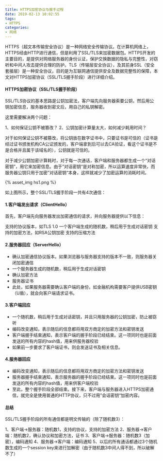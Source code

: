 ```yaml
---
title: HTTPS加密协议与握手过程
date: 2019-02-13 10:02:55
tags:
- HTTPS
categories:
- 网络
---
```

HTTPS（超文本传输安全协议）是一种网络安全传输协议。在计算机网络上，HTTPS经由HTTP进行通信，但是利用了SSL/TLS来加密数据包。HTTPS开发的主要目的，是提供对网络服务器的身份认证，保护交换数据的隐私与完整性，对窃听和中间人攻击提供合理的防护。TLS（传输层安全协议），及其前身SSL（安全套接层）是一种安全协议，目的是为互联网通信提供安全及数据完整性的保障，本文对HTTPS加密协议（SSL/TLS握手阶段）进行详细介绍。

#### HTTPS加密协议（SSL/TLS握手阶段）
SSL/TLS协议的基本思路是公钥加密法，客户端先向服务器索要公钥，然后用公钥加密信息，服务器收到密文后，用自己的私钥解密。

这里需要解决两个问题：

1、如何保证公钥不被篡改？
2、公钥加密计算量太大，如何减少耗用时间？

对于如何保证公钥不被篡改，将公钥放在数字证书中，只要证书是可信的（证书是经过证书颁发机构CA公证颁发的，客户端拿到后可以去CA验证，看这个证书是不是合格并且属于该域名的），公钥就是可信的。

对于减少公钥加密计算耗时，对于每一次通话，客户端和服务器都生成一个“对话密钥”，用它来加密信息。由于”对话密钥“是对称加密，所以运算速度非常快，而服务器公钥只用于加密”对话密钥“本身，这样就减少了加密运算的消耗时间。

{% asset_img hs1.png %}

如上图所示，整个SSL/TLS握手阶段一共有4次通信：

#### 1.客户端发出请求（ClientHello）

首先，客户端先向服务器发出加密通信的请求，并向服务器提供以下信息：

支持的协议版本，如TLS 1.0
一个客户端生成的随机数，稍后用于生成对话密钥
支持的加密方法，如RSA公钥加密
支持的压缩方法

#### 2.服务器回应（ServerHello）

* 确认加密通信协议版本。如果浏览器与服务器支持的版本不一致，则服务器关闭加密通信
* 一个服务器生成的随机数，稍后用于生成对话密钥
* 确认加密方法
* 服务器证书
* 此处，如果服务器需要确认客户端的身份，如金融机构需要客户提供USB密钥（U盾），就会向客户端请求证书。

#### 3.客户端回应

+ 一个随机数，稍后用于生成对话密钥，并且只用服务器的公钥加密，防止被窃听
+ 编码改变通知，表示随后的信息都将用双方商定的加密方法和密钥发送
+ 客户端握手结束通知，表示客户端的握手阶段已经结束。这一项同时也是前面发送的所有内容的hash值，用来供服务器校验
+ 如果前一步要求了客户端证书，则会发送证书及相关信息。

#### 4.服务器回应

- 编码改变通知，表示随后的信息都将用双方商定的加密方法和密钥发送
- 服务器握手结束通知，表示服务器的握手阶段已经结束。这一项同时也是前面发送的所有内容的hash值，用来供客户端校验
- 至此，整个握手阶段全部结束。接下来，客户端与服务器进入HTTPS加密通信，就完全是使用普通的HTTP协议，只不过用”会话密钥“加密内容。

#### 总结
SSL/TLS握手阶段的所有通信都是明文传输的（除了随机数3）：

1、客户端->服务器：随机数1，支持的协议，支持的加密方法
2、服务器->客户端：随机数2，确认协议和加密方法，证书
3、客户端->服务器：随机数3（加密），编码通知
4、服务器->客户端：编码通知
5、以后的所有通话都通过3个随机数生成的一个session key来进行加解密（由于随机数3中间人得不到，所以破解不了）
